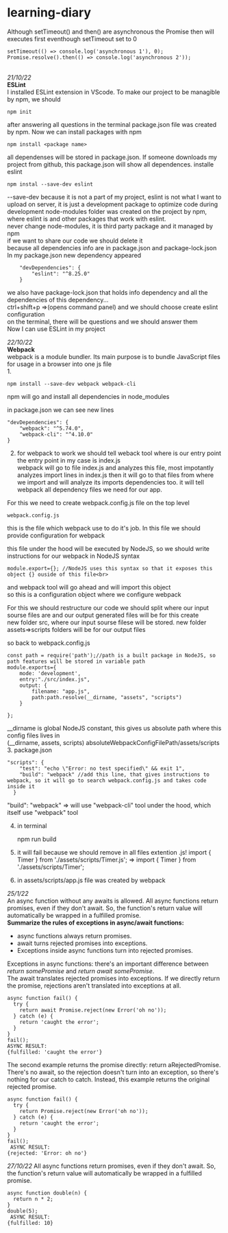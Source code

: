 # learning-diary
Although setTimeout() and then() are asynchronous the Promise then will executes first eventhough setTimeout set to 0


    setTimeout(() => console.log('asynchronous 1'), 0);
    Promise.resolve().then(() => console.log('asynchronous 2'));
<br>
<i>21/10/22</i><br>
<b>ESLint</b><br>
I installed ESLint extension in VScode. To make our project to be managible by npm, we should 
    
    npm init    
after answering all questions in the terminal package.json file was created by npm. Now we can install packages with npm 


    npm install <package name>  
all dependenses will be stored in package.json. If someone downloads my project from github, this package.json will show all dependences.
installe eslint

    
    npm instal --save-dev eslint 
--save-dev  because it is not a part of my project, eslint is not what I want to upload on server, it is just a development package to optimize code during development
node-modules folder was created on the project by npm, where eslint is and other packages that work with eslint.<br>
never change node-modules, it is third party package and it managed by npm<br>
if we want to share our code we should delete it<br>
because all dependencies info are in package.json and package-lock.json
In my package.json new dependency appeared

        "devDependencies": {
            "eslint": "^8.25.0"
        }
we also have package-lock.json that holds info dependency and all the dependencies of this dependency...<br>
ctrl+shift+p =>(opens command panel) and we should choose create eslint configuration<br>
on the terminal, there will be questions and we should answer them<br>
Now I can use ESLint in my project

<i>22/10/22</i><br>
<b>Webpack</b><br>
webpack is a module bundler. Its main purpose is to bundle JavaScript files for usage in a browser into one js file<br>
1. 

    npm install --save-dev webpack webpack-cli
npm will go and install all dependencies in node_modules

in package.json we can see new lines
  
    "devDependencies": {
        "webpack": "^5.74.0",
        "webpack-cli": "^4.10.0"
    }

2. for webpack to work we should tell weback tool where is our entry point
the entry point in my case is index.js<br>
webpack will go to file index.js and analyzes this file, most impotantly analyzes import lines in index.js
then it will go to that files from where we import and will analyze its imports dependencies too.
it will tell webpack all dependency files we need for our app.<br>


For this we need to create webpack.config.js file on the top level<br>

    webpack.config.js 
this is the file which webpack use to do it's job. In this file we should provide configuration for webpack


this file under the hood will be executed by NodeJS, so we should write instructions for our webpack in NodeJS syntax

    module.export={}; //NodeJS uses this syntax so that it exposes this object {} ouside of this file<br>
and webpack tool will go ahead and will import this object<br>
so this is a configuration object where we configure webpack<br>

For this we should restructure our code
we should split where our input sourse files are and our output generated files will be
for this create <br>
new folder src, where our input sourse filese will be stored.
new folder assets=>scripts folders will be for our output files<br>

so back to webpack.config.js

    const path = require('path');//path is a built package in NodeJS, so path features will be stored in variable path
    module.exports={
        mode: 'development',
        entry:"./src/index.js",
        output: {
            filename: "app.js",
            path:path.resolve(__dirname, "assets", "scripts")
        }

    };

__dirname is global NodeJS constant, this gives us absolute path where this config files lives in<br>
(__dirname, assets, scripts)
absoluteWebpackConfigFilePath/assets/scripts
3. package.json

    "scripts": {
        "test": "echo \"Error: no test specified\" && exit 1",
        "build": "webpack" //add this line, that gives instructions to webpack, so it will go to search webpack.config.js and takes code inside it
      }

"build": "webpack"  => will use "webpack-cli" tool under the hood, which itself use "webpack" tool

4. in terminal

    npm run build

5. it will fail because we should remove in all files extention .js!
import { Timer } from './assets/scripts/Timer.js'; => import { Timer } from './assets/scripts/Timer';

6. in assets/scripts/app.js file was created by webpack

<i>25/1/22</i><br>
An async function without any awaits is allowed. All async functions return promises, even if they don't await. So, the function's return value will automatically be wrapped in a fulfilled promise.<br>
<b>Summarize the rules of exceptions in async/await functions:</b><br>

- async functions always return promises.
- await turns rejected promises into exceptions.
- Exceptions inside async functions turn into rejected promises.

Exceptions in async functions: there's an important difference between <i> return somePromise</i> and <i>return await somePromise</i>.<br>
The await translates rejected promises into exceptions. If we directly return the promise, rejections aren't translated into exceptions at all.


    async function fail() {
      try {
        return await Promise.reject(new Error('oh no'));
      } catch (e) {
        return 'caught the error';
      }
    }
    fail();
    ASYNC RESULT:
    {fulfilled: 'caught the error'}

The second example returns the promise directly: return aRejectedPromise. There's no await, so the rejection doesn't turn into an exception, so there's nothing for our catch to catch. Instead, this example returns the original rejected promise.


    async function fail() {
      try {
        return Promise.reject(new Error('oh no'));
      } catch (e) {
        return 'caught the error';
      }
    }
    fail();
     ASYNC RESULT:
    {rejected: 'Error: oh no'}

<i>27/10/22</i>
All async functions return promises, even if they don't await. So, the function's return value will automatically be wrapped in a fulfilled promise.

    async function double(n) {
      return n * 2;
    }
    double(5);
     ASYNC RESULT:
    {fulfilled: 10}
